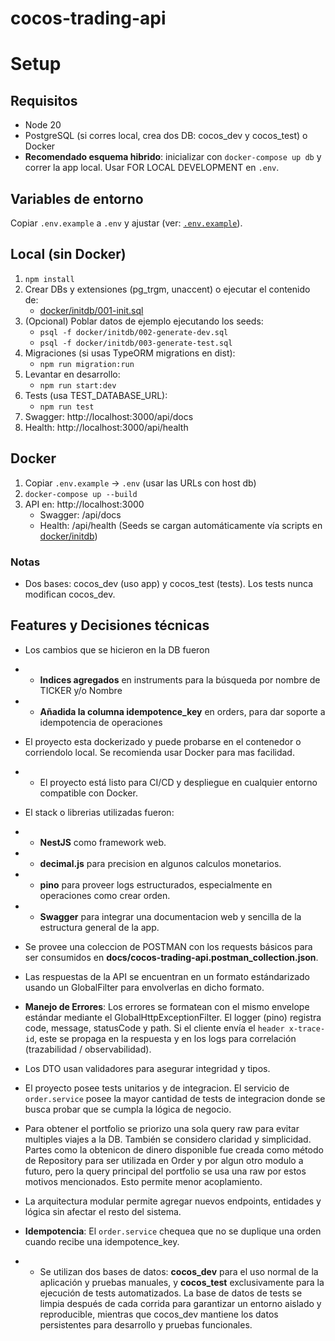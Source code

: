 # cocos-trading-api

# Setup

## Requisitos
- Node 20
- PostgreSQL (si corres local, crea dos DB: cocos_dev y cocos_test) o Docker
- **Recomendado esquema hibrido**: inicializar con `docker-compose up db` y correr la app local. Usar FOR LOCAL DEVELOPMENT en `.env`.

## Variables de entorno
Copiar `.env.example` a `.env` y ajustar (ver: [`.env.example`](./.env.example)).

## Local (sin Docker)
1. `npm install`
2. Crear DBs y extensiones (pg_trgm, unaccent) o ejecutar el contenido de:
   - [docker/initdb/001-init.sql](docker/initdb/001-init.sql)
3. (Opcional) Poblar datos de ejemplo ejecutando los seeds:
   - `psql -f docker/initdb/002-generate-dev.sql`
   - `psql -f docker/initdb/003-generate-test.sql`
4. Migraciones (si usas TypeORM migrations en dist):
   - `npm run migration:run`
5. Levantar en desarrollo:
   - `npm run start:dev`
6. Tests (usa TEST_DATABASE_URL):
   - `npm run test`
7. Swagger: http://localhost:3000/api/docs
8. Health: http://localhost:3000/api/health

## Docker
1. Copiar `.env.example` → `.env` (usar las URLs con host db)
2. `docker-compose up --build`
3. API en: http://localhost:3000
   - Swagger: /api/docs
   - Health: /api/health
(Seeds se cargan automáticamente vía scripts en [docker/initdb](docker/initdb))

### Notas
- Dos bases: cocos_dev (uso app) y cocos_test (tests). Los tests nunca modifican cocos_dev.

## Features y Decisiones técnicas

- Los cambios que se hicieron en la DB fueron
- - **Indices agregados** en instruments para la búsqueda por nombre de TICKER y/o Nombre
- - **Añadida la columna idempotence_key** en orders, para dar soporte a idempotencia de operaciones

- El proyecto esta dockerizado y puede probarse en el contenedor o corriendolo local. Se recomienda usar Docker para mas facilidad.
- - El proyecto está listo para CI/CD y despliegue en cualquier entorno compatible con Docker.

- El stack o librerias utilizadas fueron:
- - **NestJS** como framework web.
- - **decimal.js** para precision en algunos calculos monetarios.
- - **pino** para proveer logs  estructurados, especialmente en operaciones como crear orden.
- - **Swagger** para integrar una documentacion web y sencilla de la estructura general de la app.

- Se provee una coleccion de POSTMAN con los requests básicos para ser consumidos en **docs/cocos-trading-api.postman_collection.json**.

- Las respuestas de la API se encuentran en un formato estándarizado usando un GlobalFilter para envolverlas en dicho formato.

- **Manejo de Errores**: Los errores se formatean con el mismo envelope estándar mediante el GlobalHttpExceptionFilter. El logger (pino) registra code, message, statusCode y path. Si el cliente envía el `header x-trace-id`, este se propaga en la respuesta y en los logs para correlación (trazabilidad / observabilidad).

- Los DTO usan validadores para asegurar integridad y tipos.

- El proyecto posee tests unitarios y de integracion. El servicio de `order.service` posee la mayor cantidad de tests de integracion donde se busca probar que se cumpla la lógica de negocio.

- Para obtener el portfolio se priorizo una sola query raw para evitar multiples viajes a la DB. También se considero claridad y simplicidad. Partes como la obtenicon de dinero disponible fue creada como método de Repository para ser utilizada en Order y por algun otro modulo a futuro, pero la query principal del portfolio se usa una raw por estos motivos mencionados. Esto permite menor acoplamiento.

- La arquitectura modular permite agregar nuevos endpoints, entidades y lógica sin afectar el resto del sistema.

- **Idempotencia**: El `order.service` chequea que no se duplique una orden cuando recibe una idempotence_key.

- - Se utilizan dos bases de datos: **cocos_dev** para el uso normal de la aplicación y pruebas manuales, y **cocos_test** exclusivamente para la ejecución de tests automatizados. La base de datos de tests se limpia después de cada corrida para garantizar un entorno aislado y reproducible, mientras que cocos_dev mantiene los datos persistentes para desarrollo y pruebas funcionales.